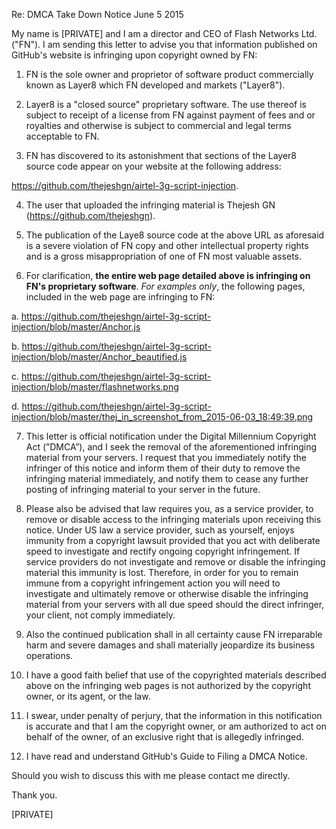 Re: DMCA Take Down Notice
June 5 2015

My name is [PRIVATE] and I am a director and CEO of Flash Networks Ltd. ("FN"). 
I am sending this letter to advise you that information published on GitHub's website is infringing upon copyright owned by FN:

1. FN is the sole owner and proprietor of software product commercially known as Layer8 which FN developed and markets ("Layer8").

2. Layer8 is a "closed source" proprietary software. The use thereof is subject to receipt of a license from FN against payment of fees and or royalties and otherwise is subject to commercial and legal terms acceptable to FN.

3. FN has discovered to its astonishment that sections of the Layer8 source code appear on your website at the following address:   
  
  https://github.com/thejeshgn/airtel-3g-script-injection.

4. The user that uploaded the infringing material is Thejesh GN (https://github.com/thejeshgn).

5. The publication of the Laye8 source code at the above URL as aforesaid is a severe violation of FN copy and other intellectual property rights and is a gross misappropriation of one of FN most valuable assets.

6. For clarification, **the entire web page detailed above is infringing on FN's proprietary software**. *For examples only*, the following pages, included in the web page are infringing to FN:  
  
  a. https://github.com/thejeshgn/airtel-3g-script-injection/blob/master/Anchor.js

  b. https://github.com/thejeshgn/airtel-3g-script-injection/blob/master/Anchor_beautified.js

  c. https://github.com/thejeshgn/airtel-3g-script-injection/blob/master/flashnetworks.png

  d. https://github.com/thejeshgn/airtel-3g-script-injection/blob/master/thej_in_screenshot_from_2015-06-03_18:49:39.png

7. This letter is official notification under the Digital Millennium Copyright Act (”DMCA”), and I seek the removal of the aforementioned infringing material from your servers. 
I request that you immediately notify the infringer of this notice and inform them of their duty to remove the infringing material immediately, and notify them to cease any further posting of infringing material to your server in the future.

8. Please also be advised that law requires you, as a service provider, to remove or disable access to the infringing materials upon receiving this notice. Under US law a service provider, such as yourself, enjoys immunity from a copyright lawsuit provided that you act with deliberate speed to investigate and rectify ongoing copyright infringement. If service providers do not investigate and remove or disable the infringing material this immunity is lost. Therefore, in order for you to remain immune from a copyright infringement action you will need to investigate and ultimately remove or otherwise disable the infringing material from your servers with all due speed should the direct infringer, your client, not comply immediately.

9. Also the continued publication shall in all certainty cause FN irreparable harm and severe damages and shall materially jeopardize its business operations.

10. I have a good faith belief that use of the copyrighted materials described above on the infringing web pages is not authorized by the copyright owner, or its agent, or the law.

11. I swear, under penalty of perjury, that the information in this notification is accurate and that I am the copyright owner, or am authorized to act on behalf of the owner, of an exclusive right that is allegedly infringed.

12. I have read and understand GitHub's Guide to Filing a DMCA Notice.

Should you wish to discuss this with me please contact me directly.

Thank you.

[PRIVATE]
